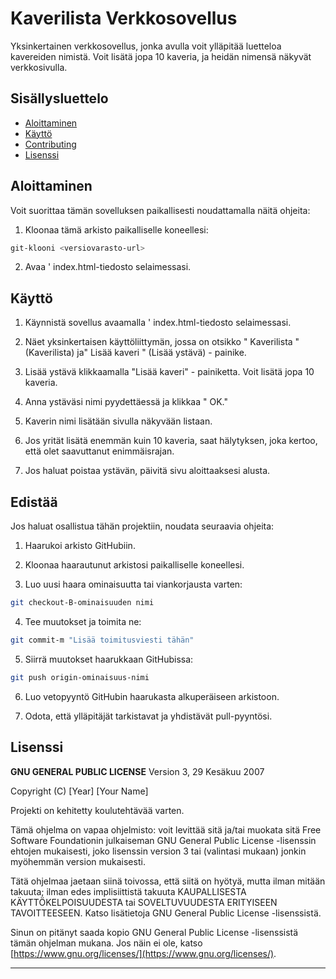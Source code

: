 # Kaverilista Verkkosovellus

Yksinkertainen verkkosovellus, jonka avulla voit ylläpitää luetteloa kavereiden nimistä. Voit lisätä jopa 10 kaveria, ja heidän nimensä näkyvät verkkosivulla.

## Sisällysluettelo

- [Aloittaminen](#Aloittaminen)
- [Käyttö](#käyttö)
- [Contributing](#contributing)
- [Lisenssi](#Lisenssi)

## Aloittaminen

Voit suorittaa tämän sovelluksen paikallisesti noudattamalla näitä ohjeita:

1. Kloonaa tämä arkisto paikalliselle koneellesi:

```bash
git-klooni <versiovarasto-url>
```

2. Avaa ' index.html-tiedosto selaimessasi.

## Käyttö

1. Käynnistä sovellus avaamalla ' index.html-tiedosto selaimessasi.

2. Näet yksinkertaisen käyttöliittymän, jossa on otsikko " Kaverilista "(Kaverilista) ja" Lisää kaveri " (Lisää ystävä) - painike.

3. Lisää ystävä klikkaamalla "Lisää kaveri" - painiketta. Voit lisätä jopa 10 kaveria.

4. Anna ystäväsi nimi pyydettäessä ja klikkaa " OK."

5. Kaverin nimi lisätään sivulla näkyvään listaan.

6. Jos yrität lisätä enemmän kuin 10 kaveria, saat hälytyksen, joka kertoo, että olet saavuttanut enimmäisrajan.

7. Jos haluat poistaa ystävän, päivitä sivu aloittaaksesi alusta.

## Edistää

Jos haluat osallistua tähän projektiin, noudata seuraavia ohjeita:

1. Haarukoi arkisto GitHubiin.

2. Kloonaa haarautunut arkistosi paikalliselle koneellesi.

3. Luo uusi haara ominaisuutta tai viankorjausta varten:

```bash
git checkout-B-ominaisuuden nimi
```

4. Tee muutokset ja toimita ne:

```bash
git commit-m "Lisää toimitusviesti tähän"
```

5. Siirrä muutokset haarukkaan GitHubissa:

```bash
git push origin-ominaisuus-nimi
```

6. Luo vetopyyntö GitHubin haarukasta alkuperäiseen arkistoon.

7. Odota, että ylläpitäjät tarkistavat ja yhdistävät pull-pyyntösi.

## Lisenssi

**GNU GENERAL PUBLIC LICENSE**
Version 3, 29 Kesäkuu 2007

Copyright (C) [Year] [Your Name]

Projekti on kehitetty koulutehtävää varten.

Tämä ohjelma on vapaa ohjelmisto: voit levittää sitä ja/tai muokata sitä Free Software Foundationin julkaiseman GNU General Public License -lisenssin ehtojen mukaisesti, joko lisenssin version 3 tai (valintasi mukaan) jonkin myöhemmän version mukaisesti.

Tätä ohjelmaa jaetaan siinä toivossa, että siitä on hyötyä, mutta ilman mitään takuuta; ilman edes implisiittistä takuuta KAUPALLISESTA KÄYTTÖKELPOISUUDESTA tai SOVELTUVUUDESTA ERITYISEEN TAVOITTEESEEN. Katso lisätietoja GNU General Public License -lisenssistä.

Sinun on pitänyt saada kopio GNU General Public License -lisenssistä tämän ohjelman mukana. Jos näin ei ole, katso [https://www.gnu.org/licenses/](https://www.gnu.org/licenses/).

---
